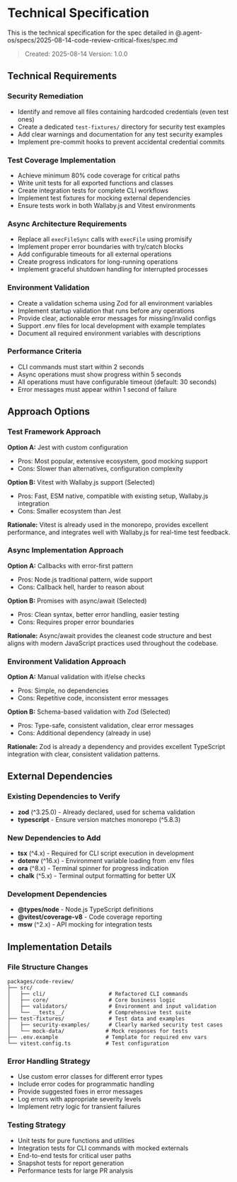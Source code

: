 # Technical Specification

This is the technical specification for the spec detailed in @.agent-os/specs/2025-08-14-code-review-critical-fixes/spec.md

> Created: 2025-08-14
> Version: 1.0.0

## Technical Requirements

### Security Remediation

- Identify and remove all files containing hardcoded credentials (even test ones)
- Create a dedicated `test-fixtures/` directory for security test examples
- Add clear warnings and documentation for any test security examples
- Implement pre-commit hooks to prevent accidental credential commits

### Test Coverage Implementation

- Achieve minimum 80% code coverage for critical paths
- Write unit tests for all exported functions and classes
- Create integration tests for complete CLI workflows
- Implement test fixtures for mocking external dependencies
- Ensure tests work in both Wallaby.js and Vitest environments

### Async Architecture Requirements

- Replace all `execFileSync` calls with `execFile` using promisify
- Implement proper error boundaries with try/catch blocks
- Add configurable timeouts for all external operations
- Create progress indicators for long-running operations
- Implement graceful shutdown handling for interrupted processes

### Environment Validation

- Create a validation schema using Zod for all environment variables
- Implement startup validation that runs before any operations
- Provide clear, actionable error messages for missing/invalid configs
- Support .env files for local development with example templates
- Document all required environment variables with descriptions

### Performance Criteria

- CLI commands must start within 2 seconds
- Async operations must show progress within 5 seconds
- All operations must have configurable timeout (default: 30 seconds)
- Error messages must appear within 1 second of failure

## Approach Options

### Test Framework Approach

**Option A:** Jest with custom configuration

- Pros: Most popular, extensive ecosystem, good mocking support
- Cons: Slower than alternatives, configuration complexity

**Option B:** Vitest with Wallaby.js support (Selected)

- Pros: Fast, ESM native, compatible with existing setup, Wallaby.js integration
- Cons: Smaller ecosystem than Jest

**Rationale:** Vitest is already used in the monorepo, provides excellent performance, and integrates well with Wallaby.js for real-time test feedback.

### Async Implementation Approach

**Option A:** Callbacks with error-first pattern

- Pros: Node.js traditional pattern, wide support
- Cons: Callback hell, harder to reason about

**Option B:** Promises with async/await (Selected)

- Pros: Clean syntax, better error handling, easier testing
- Cons: Requires proper error boundaries

**Rationale:** Async/await provides the cleanest code structure and best aligns with modern JavaScript practices used throughout the codebase.

### Environment Validation Approach

**Option A:** Manual validation with if/else checks

- Pros: Simple, no dependencies
- Cons: Repetitive code, inconsistent error messages

**Option B:** Schema-based validation with Zod (Selected)

- Pros: Type-safe, consistent validation, clear error messages
- Cons: Additional dependency (already in use)

**Rationale:** Zod is already a dependency and provides excellent TypeScript integration with clear, consistent validation patterns.

## External Dependencies

### Existing Dependencies to Verify

- **zod** (^3.25.0) - Already declared, used for schema validation
- **typescript** - Ensure version matches monorepo (^5.8.3)

### New Dependencies to Add

- **tsx** (^4.x) - Required for CLI script execution in development
- **dotenv** (^16.x) - Environment variable loading from .env files
- **ora** (^8.x) - Terminal spinner for progress indication
- **chalk** (^5.x) - Terminal output formatting for better UX

### Development Dependencies

- **@types/node** - Node.js TypeScript definitions
- **@vitest/coverage-v8** - Code coverage reporting
- **msw** (^2.x) - API mocking for integration tests

## Implementation Details

### File Structure Changes

```
packages/code-review/
├── src/
│   ├── cli/                    # Refactored CLI commands
│   ├── core/                   # Core business logic
│   ├── validators/             # Environment and input validation
│   └── __tests__/              # Comprehensive test suite
├── test-fixtures/              # Test data and examples
│   ├── security-examples/      # Clearly marked security test cases
│   └── mock-data/             # Mock responses for tests
├── .env.example               # Template for required env vars
└── vitest.config.ts           # Test configuration
```

### Error Handling Strategy

- Use custom error classes for different error types
- Include error codes for programmatic handling
- Provide suggested fixes in error messages
- Log errors with appropriate severity levels
- Implement retry logic for transient failures

### Testing Strategy

- Unit tests for pure functions and utilities
- Integration tests for CLI commands with mocked externals
- End-to-end tests for critical user paths
- Snapshot tests for report generation
- Performance tests for large PR analysis
